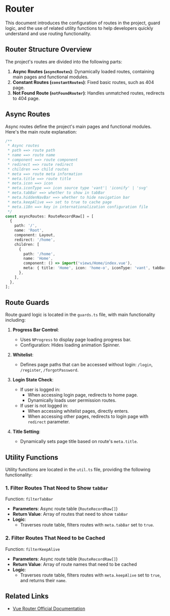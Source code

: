 # Router

This document introduces the configuration of routes in the project, guard logic, and the use of related utility functions to help developers quickly understand and use routing functionality.

## Router Structure Overview

The project's routes are divided into the following parts:

1. **Async Routes (`asyncRoutes`)**: Dynamically loaded routes, containing main pages and functional modules.
2. **Constant Routes (`constantRoutes`)**: Fixed basic routes, such as 404 page.
3. **Not Found Route (`notFoundRouter`)**: Handles unmatched routes, redirects to 404 page.

## Async Routes

Async routes define the project's main pages and functional modules. Here's the main route explanation:

```ts
/**
 * Async routes
 * path ==> route path
 * name ==> route name
 * component ==> route component
 * redirect ==> route redirect
 * children ==> child routes
 * meta ==> route meta information
 * meta.title ==> route title
 * meta.icon ==> icon
 * meta.iconType ==> icon source type 'vant'| 'iconify' | 'svg'
 * meta.tabBar ==> whether to show in tabBar
 * meta.hiddenNavBar ==> whether to hide navigation bar
 * meta.keepAlive ==> set to true to cache page
 * meta.i18n ==> key in internationalization configuration file
 */
const asyncRoutes: RouteRecordRaw[] = [
  {
    path: '/',
    name: 'Root',
    component: Layout,
    redirect: '/home',
    children: [
      {
        path: '/home',
        name: 'Home',
        component: () => import('views/Home/index.vue'),
        meta: { title: 'Home', icon: 'home-o', iconType: 'vant', tabBar: true, i18n: 'home' },
      },
    ],
  },
];
```

## Route Guards

Route guard logic is located in the `guards.ts` file, with main functionality including:

1. **Progress Bar Control**:

   - Uses `NProgress` to display page loading progress bar.
   - Configuration: Hides loading animation Spinner.

2. **Whitelist**:

   - Defines page paths that can be accessed without login: `/login`, `/register`, `/forgotPassword`.

3. **Login State Check**:

   - If user is logged in:
     - When accessing login page, redirects to home page.
     - Dynamically loads user permission routes.
   - If user is not logged in:
     - When accessing whitelist pages, directly enters.
     - When accessing other pages, redirects to login page with `redirect` parameter.

4. **Title Setting**:
   - Dynamically sets page title based on route's `meta.title`.

## Utility Functions

Utility functions are located in the `util.ts` file, providing the following functionality:

### 1. Filter Routes That Need to Show `tabBar`

Function: `filterTabBar`

- **Parameters**: Async route table (`RouteRecordRaw[]`)
- **Return Value**: Array of routes that need to show `tabBar`
- **Logic**:
  - Traverses route table, filters routes with `meta.tabBar` set to `true`.

### 2. Filter Routes That Need to be Cached

Function: `filterKeepAlive`

- **Parameters**: Async route table (`RouteRecordRaw[]`)
- **Return Value**: Array of route names that need to be cached
- **Logic**:
  - Traverses route table, filters routes with `meta.keepAlive` set to `true`, and returns their `name`.

## Related Links

- [Vue Router Official Documentation](https://router.vuejs.org/)
